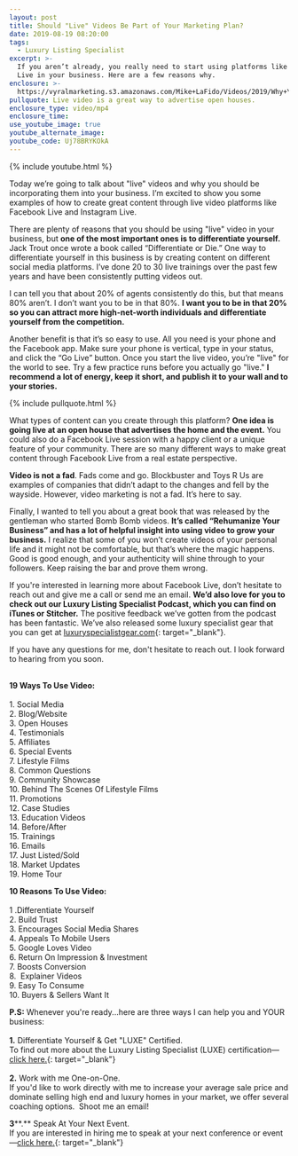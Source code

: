 ```yaml
---
layout: post
title: Should "Live" Videos Be Part of Your Marketing Plan?
date: 2019-08-19 08:20:00
tags:
  - Luxury Listing Specialist
excerpt: >-
  If you aren’t already, you really need to start using platforms like Facebook
  Live in your business. Here are a few reasons why.
enclosure: >-
  https://vyralmarketing.s3.amazonaws.com/Mike+LaFido/Videos/2019/Why+You+Should+Go+Live+_+Luxury+Listing+Specialist.mp4
pullquote: Live video is a great way to advertise open houses.
enclosure_type: video/mp4
enclosure_time:
use_youtube_image: true
youtube_alternate_image:
youtube_code: Uj78BRYKOkA
---
```


{% include youtube.html %}

Today we’re going to talk about "live" videos and why you should be incorporating them into your business. I’m excited to show you some examples of how to create great content through live video platforms like Facebook Live and Instagram Live.

There are plenty of reasons that you should be using "live" video in your business, but **one of the most important ones is to differentiate yourself.** Jack Trout once wrote a book called “Differentiate or Die.” One way to differentiate yourself in this business is by creating content on different social media platforms. I’ve done 20 to 30 live trainings over the past few years and have been consistently putting videos out.&nbsp;

I can tell you that about 20% of agents consistently do this, but that means 80% aren’t. I don’t want you to be in that 80%. **I want you to be in that 20% so you can attract more high-net-worth individuals and differentiate yourself from the competition.&nbsp;**

Another benefit is that it’s so easy to use. All you need is your phone and the Facebook app. Make sure your phone is vertical, type in your status, and click the “Go Live” button. Once you start the live video, you’re "live" for the world to see. Try a few practice runs before you actually go "live."&nbsp;**I recommend a lot of energy, keep it short, and publish it to your wall and to your stories.&nbsp;**

{% include pullquote.html %}

What types of content can you create through this platform? **One idea is going live at an open house that advertises the home and the event.** You could also do a Facebook Live session with a happy client or a unique feature of your community. There are so many different ways to make great content through Facebook Live from a real estate perspective.

**Video is not a fad**. Fads come and go. Blockbuster and Toys R Us are examples of companies that didn’t adapt to the changes and fell by the wayside. However, video marketing is not a fad. It’s here to say.&nbsp;

Finally, I wanted to tell you about a great book that was released by the gentleman who started Bomb Bomb videos. **It’s called “Rehumanize Your Business” and has a lot of helpful insight into using video to grow your business.** I realize that some of you won’t create videos of your personal life and it might not be comfortable, but that’s where the magic happens. Good is good enough, and your authenticity will shine through to your followers. Keep raising the bar and prove them wrong.

If you're interested in learning more about Facebook Live, don’t hesitate to reach out and give me a call or send me an email. **We’d also love for you to check out our Luxury Listing Specialist Podcast, which you can find on iTunes or Stitcher.** The positive feedback we’ve gotten from the podcast has been fantastic. We’ve also released some luxury specialist gear that you can get at [luxuryspecialistgear.com](https://luxury-specialist-gear.myshopify.com/){: target="_blank"}.

If you have any questions for me, don't hesitate to reach out. I look forward to hearing from you soon.<br>&nbsp;

**19 Ways To Use Video:**<br><br>1\. Social Media<br>2\. Blog/Website<br>3\. Open Houses<br>4\. Testimonials<br>5\. Affiliates<br>6\. Special Events<br>7\. Lifestyle Films<br>8\. Common Questions<br>9\. Community Showcase<br>10\. Behind The Scenes Of Lifestyle Films<br>11\. Promotions<br>12\. Case Studies<br>13\. Education Videos<br>14\. Before/After<br>15\. Trainings<br>16\. Emails<br>17\. Just Listed/Sold<br>18\. Market Updates<br>19\. Home Tour

**10 Reasons To Use Video:**<br><br>1 .Differentiate Yourself<br>2\. Build Trust<br>3\. Encourages Social Media Shares<br>4\. Appeals To Mobile Users<br>5\. Google Loves Video<br>6\. Return On Impression & Investment<br>7\. Boosts Conversion<br>8\.&nbsp; Explainer Videos<br>9\. Easy To Consume<br>10\. Buyers & Sellers Want It

**P.S:** Whenever you're ready...here are three ways I can help you and YOUR business:<br>&nbsp;<br>**1\.** Differentiate Yourself & Get "LUXE" Certified.<br>To find out more about the Luxury Listing Specialist (LUXE) certification—[click here.](https://luxurylistingspecialist.com/){: target="_blank"}<br>&nbsp;<br>**2\.** Work with me One-on-One.<br>If you'd like to work directly with me to increase your average sale price and dominate selling high end and luxury homes in your market, we offer several coaching options.&nbsp; Shoot me an email\!

**3****.** Speak At Your Next Event.<br>If you are interested in hiring me to speak at your next conference or event—[click here.](http://bookmichaellafido.com/){: target="_blank"}